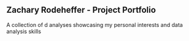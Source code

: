 ## Zachary Rodeheffer - Project Portfolio
A collection of d analyses showcasing my personal interests and data analysis skills
